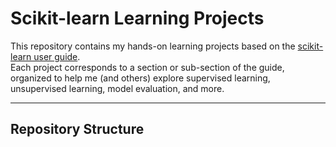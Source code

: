 # Scikit-learn Learning Projects

This repository contains my hands-on learning projects based on the [scikit-learn user guide](https://scikit-learn.org/stable/user_guide.html).  
Each project corresponds to a section or sub-section of the guide, organized to help me (and others) explore supervised learning, unsupervised learning, model evaluation, and more.

---

## Repository Structure


